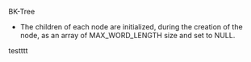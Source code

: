 BK-Tree
- The children of each node are initialized, during the creation of the node, as an array of MAX_WORD_LENGTH size and set to NULL.

testttt